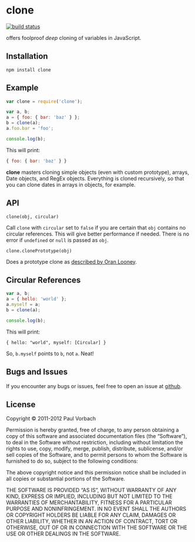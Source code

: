 # clone

[![build status](https://secure.travis-ci.org/pvorb/node-clone.png)](http://travis-ci.org/pvorb/node-clone)

offers foolproof _deep_ cloning of variables in JavaScript.

## Installation

```
npm install clone
```

## Example

```js
var clone = require('clone');

var a, b;
a = { foo: { bar: 'baz' } };
b = clone(a);
a.foo.bar = 'foo';

console.log(b);
```

This will print:

```js
{ foo: { bar: 'baz' } }
```

**clone** masters cloning simple objects (even with custom prototype), arrays,
Date objects, and RegEx objects. Everything is cloned recursively, so that you
can clone dates in arrays in objects, for example.

## API

`clone(obj, circular)`

Call `clone` with `circular` set to `false` if you are certain that `obj`
contains no circular references. This will give better performance if needed.
There is no error if `undefined` or `null` is passed as `obj`.

`clone.clonePrototype(obj)`

Does a prototype clone as
[described by Oran Looney](http://oranlooney.com/functional-javascript/).

## Circular References

```js
var a, b;
a = { hello: 'world' };
a.myself = a;
b = clone(a);

console.log(b);
```

This will print:

```
{ hello: "world", myself: [Circular] }
```

So, `b.myself` points to `b`, not `a`. Neat!

## Bugs and Issues

If you encounter any bugs or issues, feel free to open an issue at
[github](https://github.com/pvorb/node-clone/issues).

## License

Copyright © 2011-2012 Paul Vorbach

Permission is hereby granted, free of charge, to any person obtaining a copy of
this software and associated documentation files (the “Software”), to deal in
the Software without restriction, including without limitation the rights to
use, copy, modify, merge, publish, distribute, sublicense, and/or sell copies of
the Software, and to permit persons to whom the Software is furnished to do so,
subject to the following conditions:

The above copyright notice and this permission notice shall be included in all
copies or substantial portions of the Software.

THE SOFTWARE IS PROVIDED “AS IS”, WITHOUT WARRANTY OF ANY KIND, EXPRESS OR
IMPLIED, INCLUDING BUT NOT LIMITED TO THE WARRANTIES OF MERCHANTABILITY, FITNESS
FOR A PARTICULAR PURPOSE AND NONINFRINGEMENT. IN NO EVENT SHALL THE AUTHORS OR
COPYRIGHT HOLDERS BE LIABLE FOR ANY CLAIM, DAMAGES OR OTHER LIABILITY, WHETHER
IN AN ACTION OF CONTRACT, TORT OR OTHERWISE, OUT OF OR IN CONNECTION WITH THE
SOFTWARE OR THE USE OR OTHER DEALINGS IN THE SOFTWARE.
